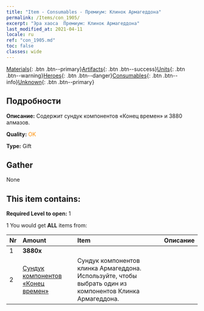 ```yaml
---
title: "Item - Consumables - Премиум: Клинок Армагеддона"
permalink: /Items/con_1905/
excerpt: "Эра хаоса  Премиум: Клинок Армагеддона"
last_modified_at: 2021-04-11
locale: ru
ref: "con_1905.md"
toc: false
classes: wide
---
```

 [Materials](/ru/Items/){: .btn .btn--primary}[Artifacts](/ru/Items/Artifacts/){: .btn .btn--success}[Units](/ru/Items/Units/){: .btn .btn--warning}[Heroes](/ru/Items/Heroes/){: .btn .btn--danger}[Consumables](/ru/Items/Consumables/){: .btn .btn--info}[Unknown](/ru/Items/Unknown/){: .btn .btn--primary}

## Подробности
 **Описание:** Содержит сундук компонентов «Конец времен» и 3880 алмазов.

 **Quality:** <span style="color: #FF8C00">OK</span>

 **Type:** Gift

## Gather

  None

## This item contains:

 **Required Level to open:** 1

 1 You would get **ALL** items  from:

  | Nr | Amount |     Item    | Описание |
  |:---|:-------|:------------|:-----------:|
  | 1 |  **3880x** | <i class="fas fa-gem"/> |  | 
  | 2 | [Сундук компонентов «Конец времен»](/ru/Items/con_1360/) | Сундук компонентов клинка Армагеддона. Используйте, чтобы выбрать один из компонентов Клинка Армагеддона. | 
